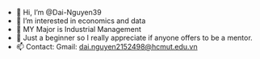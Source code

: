 - 👋 Hi, I’m @Dai-Nguyen39
- 👀 I’m interested in economics and data 
- 🌱 MY Major is Industrial Management
- 💞️ Just a beginner so I really appreciate if anyone offers to be a mentor.
- 📫 Contact: Gmail: dai.nguyen2152498@hcmut.edu.vn

<!---
Dai-Nguyen39/Dai-Nguyen39 is a ✨ special ✨ repository because its `README.md` (this file) appears on your GitHub profile.
You can click the Preview link to take a look at your changes.
--->
